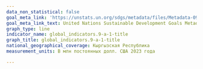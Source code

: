```yaml
---
data_non_statistical: false
goal_meta_link: 'https://unstats.un.org/sdgs/metadata/files/Metadata-09-0A-01.pdf '
goal_meta_link_text: United Nations Sustainable Development Goals Metadata (PDF 208 KB)
graph_type: line
indicator_name: global_indicators.9-a-1-title
graph_title: global_indicators.9-a-1-title
national_geographical_coverage: Кыргызская Республика
measurement_units: В млн постоянных долл. США 2023 года

---
```

